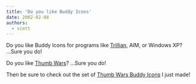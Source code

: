 ```yaml
---
title: 'Do you like Buddy Icons'
date: 2002-02-08
authors:
  - scott
---
```


Do you like Buddy Icons for programs like [Trillian](http://www.trillian.cc/), AIM, or Windows XP? ...Sure you do!

Do you like [Thumb Wars](http://www.thumb.com/)? ...Sure you do!

Then be sure to check out the set of [Thumb Wars Buddy Icons](/downloads/thumbs/) I just made!
